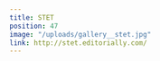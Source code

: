 ```yaml
---
title: STET
position: 47
image: "/uploads/gallery__stet.jpg"
link: http://stet.editorially.com/
---
```


